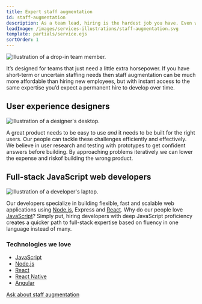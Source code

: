 ```yaml
---
title: Expert staff augmentation
id: staff-augmentation
description: As a team lead, hiring is the hardest job you have. Even when you can find the right people, it takes months to recruit, interview and hire them. Our staff augmentation service is designed to help you add missing capabilities to your team, building the expertise and speed critical to your success. Our people are embedded in your team’s existing workflow to help you get your project completed on schedule.
leadImage: /images/services-illustrations/staff-augmentation.svg
template: partials/service.ejs
sortOrder: 1
---
```


<div class="card-image--hang-right-wide">
  <img src="/images/services-illustrations/staff-augmentation.svg" alt="Illustration of a drop-in team member." />
</div>

<p>It’s designed for teams that just need a little extra horsepower. If you have short-term or uncertain staffing needs then staff augmentation can be much more affordable than hiring new employees, but with instant access to the same expertise you’d expect a permanent hire to develop over time.</p>

<h2 class="text-heading-two">User experience designers</h2>

<div class="card-image--hang-right-wide">
  <img src="/images/services-illustrations/design.svg" alt="Illustration of a designer's desktop." />
</div>

<p>A great product needs to be easy to use <em>and</em> it needs to be built for the right users. Our people can tackle these challenges efficiently and effectively. We believe in user research and testing with prototypes to get confident answers before building. By approaching problems iteratively we can lower the expense and riskof building the wrong product.</p>

<h2 class="text-heading-two">Full-stack JavaScript web developers</h2>

<div class="card-image--hang-right-wide">
  <img src="/images/services-illustrations/development.svg" alt="Illustration of a developer's laptop." />
</div>

<p>Our developers specialize in building flexible, fast and scalable web applications using <a href="/technologies/node/">Node.js</a>, Express and <a href="/technologies/react/">React</a>. Why do our people love <a href="/technologies/javascript/">JavaScript</a>? Simply put, hiring developers with deep JavaScript proficiency creates a quicker path to full-stack expertise based on fluency in one language instead of many.</p>

<h3 class="text-heading-three">Technologies we love</h3>

<ul>
  <li><a href="/technologies/javascript/">JavaScript</a></li>
  <li><a href="/technologies/node/">Node.js</a></li>
  <li><a href="/technologies/react/">React</a></li>
  <li><a href="/technologies/react-native/">React Native</a></li>
  <li><a href="/technologies/angular/">Angular</a></li>
</ul>

<a class="button--default" href="/contact">Ask about staff augmentation</a>
